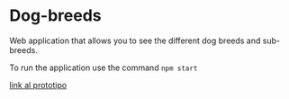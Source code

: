 # Dog-breeds
Web application that allows you to see the different dog breeds and sub-breeds.

To run the application use the command  `npm start `

[link al prototipo](https://www.figma.com/file/YkFpY7zfrSJMNpN3FvtUD7/dog-breeds?node-id=0%3A1)


